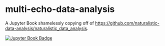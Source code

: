 # multi-echo-data-analysis
A Jupyter Book shamelessly copying off of https://github.com/naturalistic-data-analysis/naturalistic_data_analysis.

[![Jupyter Book Badge](https://jupyterbook.org/badge.svg)](https://me-ica.github.io/multi-echo-data-analysis)
